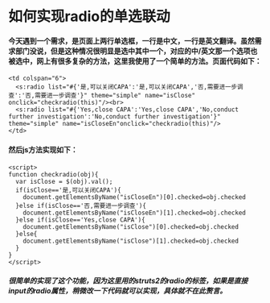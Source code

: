 # 如何实现radio的单选联动  
#### 今天遇到一个需求，是页面上两行单选框，一行是中文，一行是英文翻译。虽然需求部门没说，但是这种情况很明显是选中其中一个，对应的中/英文那一个选项也被选中，网上有很多复杂的方法，这里我使用了一个简单的方法。页面代码如下：  
```
<td colspan="6">
  <s:radio list="#{'是,可以关闭CAPA':'是,可以关闭CAPA','否,需要进一步调查':'否,需要进一步调查'}" theme="simple" name="isClose" onclick="checkradio(this)"/><br>
  <s:radio list="#{'Yes,close CAPA':'Yes,close CAPA','No,conduct further investigation':'No,conduct further investigation'}" theme="simple" name="isCloseEn"onclick="checkradio(this)"/>  
</td>
```
#### 然后js方法实现如下：  
```
<script>
function checkradio(obj){ 
  var isClose = $(obj).val();
  if(isClose=='是,可以关闭CAPA'){
    document.getElementsByName("isCloseEn")[0].checked=obj.checked 
  }else if(isClose=='否,需要进一步调查'){
    document.getElementsByName("isCloseEn")[1].checked=obj.checked 
  }else if(isClose=='Yes,close CAPA'){
    document.getElementsByName("isClose")[0].checked=obj.checked 
  }else{
    document.getElementsByName("isClose")[1].checked=obj.checked 
  }
} 
</script>
```
##### 很简单的实现了这个功能，因为这里用的struts2的radio的标签，如果是直接input的radio属性，稍微改一下代码就可以实现，具体就不在此赘言。
